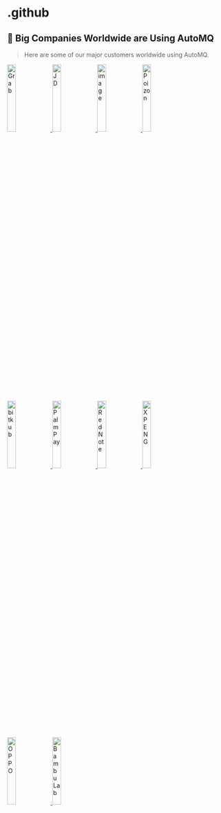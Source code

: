 # .github


## 👥 Big Companies Worldwide are Using AutoMQ
> Here are some of our major customers worldwide using AutoMQ.

<a href="https://www.youtube.com/watch?v=IB8sh639Rsg" target="_blank">
    <img alt="Grab" src="https://github.com/user-attachments/assets/dc32f584-fa62-4805-9cef-bad9902b7473" width="20%" />
</a> 
<a href="https://www.automq.com/blog/jdcom-automq-cubefs-trillion-scale-kafka-messaging" target="_blank">
    <img alt="JD" src="https://github.com/user-attachments/assets/fa680ea0-a078-419d-8ccd-01595732cfdf" width="20%" />
</a> 
<a href="https://www.automq.com/blog/automq-help-geely-auto-solve-the-pain-points-of-kafka-elasticity-in-the-v2x-scenario" target="_blank">
    <img alt="image" src="https://github.com/user-attachments/assets/7e6df0f2-e79d-4d97-a4fc-fb50774fd2dd" width="20%" />
</a> 
<a href="https://www.automq.com/blog/dewu-builds-trillion-level-monitoring-system-based-on-automq" target="_blank">
    <img alt="Poizon" src="https://github.com/user-attachments/assets/a4d46a21-9b9d-4a95-88fd-e123b8f35063" width="20%" />
</a> 
<a href="https://www.automq.com/customer" target="_blank">
    <img alt="bitkub" src="https://github.com/user-attachments/assets/743dff96-f18c-4f2a-b9fe-5e90c1d03beb" width="20%" />
</a> 
<a href="https://www.automq.com/customer" target="_blank">
    <img alt="PalmPay" src="https://github.com/user-attachments/assets/471732df-bacd-4041-ad99-024306167f60" width="20%" />
</a> 
<a href="https://www.automq.com/blog/automq-vs-kafka-evaluation-and-comparison-by-little-red-book" target="_blank">
    <img alt="RedNote" src="https://github.com/user-attachments/assets/b7fdcda3-7670-44db-9311-6d1dd45e134b" width="20%" />
</a> 
<a href="https://www.automq.com/blog/xpeng-motors-reduces-costs-by-50-by-replacing-kafka-with-automq" target="_blank">
    <img alt="XPENG" src="https://github.com/user-attachments/assets/4fbad4c3-d365-49dc-8dfa-ca4060a70b1a" width="20%" />
</a> 
<a href="https://www.automq.com/customer" target="_blank">
    <img alt="OPPO" src="https://github.com/user-attachments/assets/ff7600fa-0776-4879-a3fd-3ad5d898e41c" width="20%" />
</a> 
<a href="https://www.automq.com/customer" target="_blank">
    <img alt="BambuLab" src="https://github.com/user-attachments/assets/1a58f96e-df47-4a7e-b0fe-a0d51ea93586" width="20%" />
</a> 










